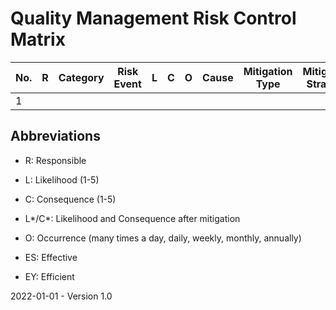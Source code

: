 # Quality Management Risk Control Matrix

| No.  | R    | Category | Risk Event | L    | C    | O    | Cause | Mitigation Type | Mitigation Strategy | L*   | C*   | Changes | Comments | ES   | EY   | Evidences |
| ---- | ---- | -------- | ---------- | ---- | ---- | ---- | ----- | --------------- | ------------------- | ---- | ---- | ------- | -------- | ---- | ---- | --------- |
| 1    |      |          |            |      |      |      |       |                 |                     |      |      |         |          |      |      |           |

## Abbreviations

* R: Responsible

* L: Likelihood (1-5)

* C: Consequence (1-5)

* L\*/C\*: Likelihood and Consequence after mitigation

* O: Occurrence (many times a day, daily, weekly, monthly, annually)

* ES: Effective

* EY: Efficient

  

2022-01-01 - Version 1.0